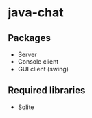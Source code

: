 # java-chat

## Packages
- Server
- Console client
- GUI client (swing)

## Required libraries
- Sqlite